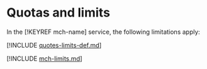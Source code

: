 # Quotas and limits

In the [!KEYREF mch-name] service, the following limitations apply:

[!INCLUDE [quotes-limits-def.md](../../_includes/quotes-limits-def.md)]

[!INCLUDE [mch-limits.md](../../_includes/mdb/mch-limits.md)]

